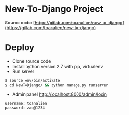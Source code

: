 # New-To-Django Project
Source code: [https://gitlab.com/toanalien/new-to-django](https://gitlab.com/toanalien/new-to-django)
# Deploy
- Clone source code
- Install python version 2.7 with pip, virtualenv
- Run server
```bash
$ source env/bin/activate
$ cd NewToDjango/ && python manage.py runserver
```

- Admin panel [http://localhost:8000/admin/login](http://localhost:8000/admin/login)
```text
username: toanalien
password: zaq@1234
```